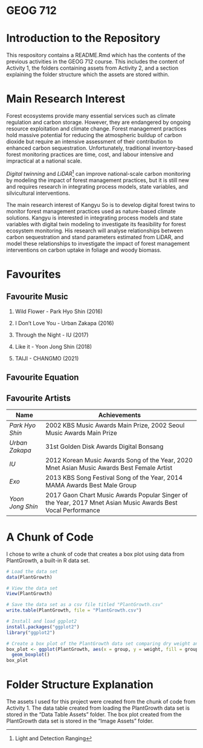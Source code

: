 
<!-- README.md is generated from README.Rmd. Please edit that file -->

# GEOG 712

<!-- badges: start -->
<!-- badges: end -->

# Introduction to the Repository

This respository contains a README.Rmd which has the contents of the
previous activities in the GEOG 712 course. This includes the content of
Activity 1, the folders containing assets from Activity 2, and a section
explaining the folder structure which the assets are stored within.

# Main Research Interest

Forest ecosystems provide many essential services such as climate
regulation and carbon storage. However, they are endangered by ongoing
resource exploitation and climate change. Forest management practices
hold massive potential for reducing the atmospheric buildup of carbon
dioxide but require an intensive assessment of their contribution to
enhanced carbon sequestration. Unfortunately, traditional
inventory-based forest monitoring practices are time, cost, and labour
intensive and impractical at a national scale.

*Digital twinning* and *LiDAR*[^1] can improve national-scale carbon
monitoring by modeling the impact of forest management practices, but it
is still new and requires research in integrating process models, state
variables, and silvicultural interventions.

The main research interest of Kangyu So is to develop digital forest
twins to monitor forest management practices used as nature-based
climate solutions. Kangyu is interested in integrating process models
and state variables with digital twin modeling to investigate its
feasibility for forest ecosystem monitoring. His research will analyse
relationships between carbon sequestration and stand parameters
estimated from LiDAR, and model these relationships to investigate the
impact of forest management interventions on carbon uptake in foliage
and woody biomass.

# Favourites

## Favourite Music

1.  Wild Flower - Park Hyo Shin (2016)

2.  I Don’t Love You - Urban Zakapa (2016)

3.  Through the Night - IU (2017)

4.  Like it - Yoon Jong Shin (2018)

5.  TAIJI - CHANGMO (2021)

## Favourite Equation

## Favourite Artists

| **Name**         | **Achievements**                                                                                             |
|------------------|--------------------------------------------------------------------------------------------------------------|
| *Park Hyo Shin*  | 2002 KBS Music Awards Main Prize, 2002 Seoul Music Awards Main Prize                                         |
| *Urban Zakapa*   | 31st Golden Disk Awards Digital Bonsang                                                                      |
| *IU*             | 2012 Korean Music Awards Song of the Year, 2020 Mnet Asian Music Awards Best Female Artist                   |
| *Exo*            | 2013 KBS Song Festival Song of the Year, 2014 MAMA Awards Best Male Group                                    |
| *Yoon Jong Shin* | 2017 Gaon Chart Music Awards Popular Singer of the Year, 2017 Mnet Asian Music Awards Best Vocal Performance |

# A Chunk of Code

I chose to write a chunk of code that creates a box plot using data from
PlantGrowth, a built-in R data set.

``` r
# Load the data set
data(PlantGrowth)

# View the data set
View(PlantGrowth)

# Save the data set as a csv file titled "PlantGrowth.csv"
write.table(PlantGrowth, file = "PlantGrowth.csv")

# Install and load ggplot2
install.packages("ggplot2")
library("ggplot2")

# Create a box plot of the PlantGrowth data set comparing dry weight and treatment condition
box_plot <- ggplot(PlantGrowth, aes(x = group, y = weight, fill = group)) +
  geom_boxplot()
box_plot
```

# Folder Structure Explanation

The assets I used for this project were created from the chunk of code
from Activity 1. The data table created from loading the PlantGrowth
data set is stored in the “Data Table Assets” folder. The box plot
created from the PlantGrowth data set is stored in the “Image Assets”
folder.

[^1]: Light and Detection Ranging
